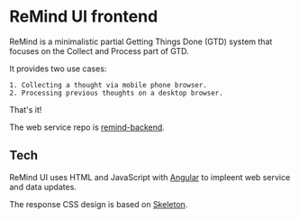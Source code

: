 ReMind UI frontend
==================

ReMind is a minimalistic partial Getting Things Done (GTD) system
that focuses on the Collect and Process part of GTD.

It provides two use cases:

	1. Collecting a thought via mobile phone browser.
	2. Processing previous thoughts on a desktop browser.

That's it!

The web service repo is [remind-backend](https://github.com/objarni/remind-backend).

Tech
----

ReMind UI uses HTML and JavaScript with [Angular](https://angularjs.org/) to impleent web service
and data updates.

The response CSS design is based on [Skeleton](http://getskeleton.com/).

